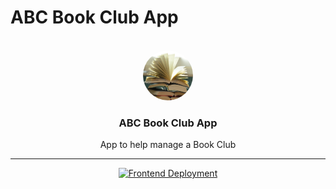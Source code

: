 # ABC Book Club App

<div id="top"></div>

<!-- PROJECT LOGO -->
<br />
<div align="center">
  <a href="https://github.com/perugoal1/disease-analyzer-webapp">
    <img src="images/logo.jpg" alt="Logo" width="80" height="80" style="border-radius:50%">
  </a>

  <h3 align="center">ABC Book Club App</h3>

  <p align="center">
    App to help manage a Book Club
    <br />
  </p>

  ---

  [![Frontend Deployment](https://github.com/perugoal1/BookClubApp/actions/workflows/frontend-lint-prettier-check.yaml/badge.svg?branch=master)](https://github.com/perugoal1/BookClubApp/actions/workflows/frontend-lint-prettier-check.yaml)
  
</div>
